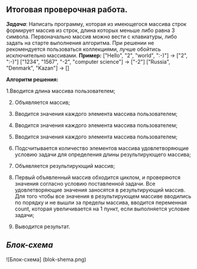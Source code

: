 ﻿## Итоговая проверочная работа.
***Задача***: Написать программу, которая из имеющегося массива строк формирует массив из строк, длина которых меньше либо равна 3 символа. Первоначально массив можно вести с клавиатуры, либо задать на старте выполнения алгоритма. При решении не рекомендуется пользоваться коллекциями, лучше обойтись исключительно массивами.
**Пример:**
["Hello", "2", "world", ":-)"] -> ["2", ":-)"] 
["1234", "1567", "-2", "computer science"] -> ["-2"] 
["Russia", "Denmark", "Kazan"] -> [] 

**Алгоритм решения:**

1.Вводится длина массива пользователем;

2. Объявляется массив;

3. Вводится значения каждого элемента массива пользователем;

4. Вводится значения каждого элемента массива пользователем;

5. Вводится значения каждого элемента массива пользователем;

6. Подсчитывается количество элементов массива удовлетворяющие условию задачи для определения длины результирующего массива;

7. Объявляется результирующий массив;

8. Первый объявленный массив обходится циклом, и проверяются значения согласно условию поставленной задачи. Все удовлетворяющие значения заносятся в результирующий массив. Для того чтобы все значения в результирующем массиве вводились по порядку и не вышли за пределы массива, вводится переменная count, которая увеличивается на 1 пункт, если выполняется условие задачи;

9. Выводится результат.

## ***Блок-схема***
![Блок-схема] (blok-shema.png)
